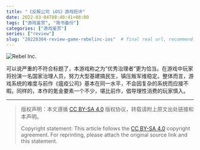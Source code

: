 ```yaml
---
title: "《反叛公司 iOS》游戏短评"
date: 2022-03-04T08:40:41+08:00
tags: ["游戏鉴赏", "简书备份"]
categories: ["游戏鉴赏"]
series: ["review"]
slug: "20220304-review-game-rebelinc-ios"  # final real url, recommend: start by date, follow lower case words with hyphen splitter. E.g., `20230316-text-title`
---
```


![Rebel Inc.](/img/posts/9835942-e0f9d69508e29d38.jpg "Rebel Inc.")

可以说严重的不符合标题了，本游戏称之为“优秀治理者”更为恰当。在游戏中玩家将扮演一名国家治理人员，努力大型基建搞民生，镇压叛军维稳定。整体而言，游戏系统的难度与前作《瘟疫公司》基本在同一水平，不会因复杂的系统而应接不暇。同样的，本作的氪金要素一个不少，堪比前作，倡导理性消费的玩家慎入。

---

> 版权声明：本文遵循 [CC BY-SA 4.0](https://creativecommons.org/licenses/by-sa/4.0/deed.zh) 版权协议，转载请附上原文出处链接和本声明。
>
> Copyright statement: This article follows the [CC BY-SA 4.0](https://creativecommons.org/licenses/by-sa/4.0/deed.en) copyright agreement. For reprinting, please attach the original source link and this statement.
